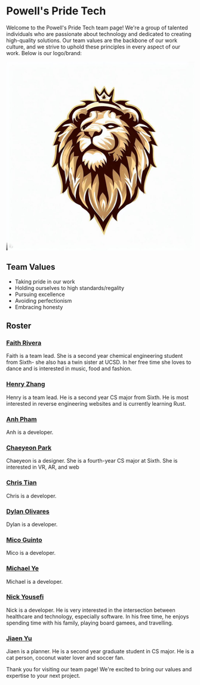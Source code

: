 # Powell's Pride Tech

Welcome to the Powell's Pride Tech team page! We're a group of talented individuals who are passionate about technology and dedicated to creating high-quality solutions. Our team values are the backbone of our work culture, and we strive to uphold these principles in every aspect of our work. Below is our logo/brand:

![Powell's Pride Tech Logo](./branding/team_logo.jpg)

## Team Values

* Taking pride in our work
* Holding ourselves to high standards/regality
* Pursuing excellence
* Avoiding perfectionism
* Embracing honesty

## Roster

### [Faith Rivera](https://github.com/fnriv)

Faith is a team lead. She is a second year chemical engineering student from Sixth- she also has a twin sister at UCSD. In her free time she loves to dance and is interested in music, food and fashion.

### [Henry Zhang](https://github.com/henryzhang03)

Henry is a team lead. He is a second year CS major from Sixth. He is most interested in reverse engineering websites and is currently learning Rust.

### [Anh Pham](https://github.com/phuanh004)

Anh is a developer.

### [Chaeyeon Park](https://github.com/ChayPark)

Chaeyeon is a designer. She is a fourth-year CS major at Sixth. She is interested in VR, AR, and web

### [Chris Tian](https://github.com/Christby)

Chris is a developer.

### [Dylan Olivares](https://github.com/dolivares11)

Dylan is a developer.

### [Mico Guinto](https://github.com/lemangomeister)

Mico is a developer.

### [Michael Ye](https://github.com/MichaelYe48)

Michael is a developer.

### [Nick Yousefi](https://github.com/nsyousef)

Nick is a developer. He is very interested in the intersection between healthcare and technology, especially software. In his free time, he enjoys spending time with his family, playing board gamees, and travelling.

### [Jiaen Yu](https://github.com/yujiaen1999)

Jiaen is a planner. He is a second year graduate student in CS major. He is a cat person, coconut water lover and soccer fan.

Thank you for visiting our team page! We're excited to bring our values and expertise to your next project.
